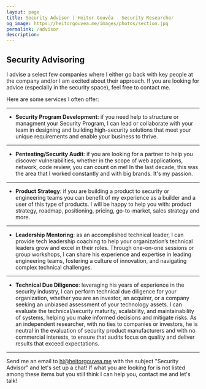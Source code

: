 ```yaml
---
layout: page
title: Security Advisor | Heitor Gouvêa - Security Researcher
og_image: https://heitorgouvea.me/images/photos/section.jpg
permalink: /advisor
description: 
---
```


## Security Advisoring

I advise a select few companies where I either go back with key people at the company and/or I am excited about their approach. If you are looking for advice (especially in the security space), feel free to contact me.

Here are some services I often offer:

---

- __Security Program Development__: if you need help to structure or managment your Security Program, I can lead or collaborate with your team in designing and building high-security solutions that meet your unique requirements and enable your business to thrive.

---

- __Pentesting/Security Audit__: if you are looking for a partner to help you discover vulnerabilities, whether in the scope of web applications, network, code review, you can count on me! In the last decade, this was the area that I worked constantly and with big brands. It's my passion.

---

- __Product Strategy__: if you are building a product to security or engineering teams you can benefit of my experience as a builder and a user of this type of products. I will be happy to help you with: product strategy, roadmap, positioning, pricing, go-to-market, sales strategy and more.

---

- __Leadership Mentoring__: as an accomplished technical leader, I can provide tech leadership coaching to help your organization’s technical leaders grow and excel in their roles. Through one-on-one sessions or group workshops, I can share his experience and expertise in leading engineering teams, fostering a culture of innovation, and navigating complex technical challenges.

---

- __Technical Due Diligence__: leveraging his years of experience in the security industry, I can perform technical due diligence for your organization, whether you are an investor, an acquirer, or a company seeking an unbiased assessment of your technology assets. I can evaluate the technical/security maturity, scalability, and maintainability of systems, helping you make informed decisions and mitigate risks. As an independent researcher, with no ties to companies or investors, he is neutral in the evaluation of security product manufacturers and with no commercial interests, to ensure that audits focus on quality and deliver results that exceed expectations.

---

Send me an email to [hi@heitorgouvea.me](mailto:hi@heitorgouvea.me) with the subject "Security Advisor" and let's set up a chat! If what you are looking for is not listed among these items but you still think I can help you, contact me and let's talk!